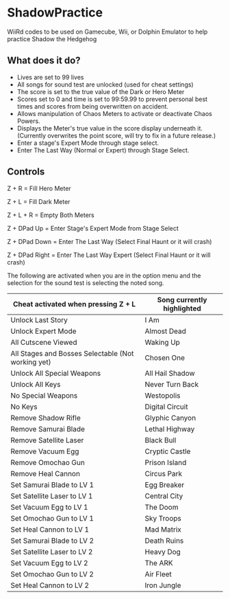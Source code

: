# ShadowPractice
WiiRd codes to be used on Gamecube, Wii, or Dolphin Emulator to help practice Shadow the Hedgehog

## What does it do?
* Lives are set to 99 lives
* All songs for sound test are unlocked (used for cheat settings)
* The score is set to the true value of the Dark or Hero Meter
* Scores set to 0 and time is set to 99:59.99 to prevent personal best times and scores from being overwritten on accident.
* Allows manipulation of Chaos Meters to activate or deactivate Chaos Powers.
* Displays the Meter's true value in the score display underneath it. (Currently overwrites the point score, will try to fix in a future release.)
* Enter a stage's Expert Mode through stage select.
* Enter The Last Way (Normal or Expert) through Stage Select.

## Controls
Z + R = Fill Hero Meter

Z + L = Fill Dark Meter

Z + L + R = Empty Both Meters

Z + DPad Up = Enter Stage's Expert Mode from Stage Select

Z + DPad Down = Enter The Last Way (Select Final Haunt or it will crash)

Z + DPad Right = Enter The Last Way Expert (Select Final Haunt or it will crash)

The following are activated when you are in the option menu and the selection for the sound test is selecting the noted song.

| Cheat activated when pressing Z + L | Song currently highlighted |
|---|---|
| Unlock Last Story | I Am |
| Unlock Expert Mode | Almost Dead |
| All Cutscene Viewed | Waking Up |
| All Stages and Bosses Selectable (Not working yet) | Chosen One |
| Unlock All Special Weapons | All Hail Shadow |
| Unlock All Keys | Never Turn Back |
| No Special Weapons | Westopolis |
| No Keys | Digital Circuit |
| Remove Shadow Rifle | Glyphic Canyon |
| Remove Samurai Blade | Lethal Highway |
| Remove Satellite Laser | Black Bull |
| Remove Vacuum Egg | Cryptic Castle |
| Remove Omochao Gun | Prison Island |
| Remove Heal Cannon | Circus Park |
| Set Samurai Blade to LV 1 | Egg Breaker |
| Set Satellite Laser to LV 1 | Central City |
| Set Vacuum Egg to LV 1 | The Doom |
| Set Omochao Gun to LV 1 | Sky Troops |
| Set Heal Cannon to LV 1 | Mad Matrix |
| Set Samurai Blade to LV 2 | Death Ruins |
| Set Satellite Laser to LV 2 | Heavy Dog |
| Set Vacuum Egg to LV 2 | The ARK |
| Set Omochao Gun to LV 2 | Air Fleet |
| Set Heal Cannon to LV 2 | Iron Jungle |
